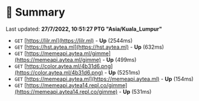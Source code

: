# 📖 Summary
Last updated: **27/7/2022, 10:51:27 PTG "Asia/Kuala_Lumpur"**

- `GET` [https://lilr.ml](https://lilr.ml) - **Up** (2544ms)
- `GET` [https://hst.aytea.ml](https://hst.aytea.ml) - **Up** (632ms)
- `GET` [https://memeapi.aytea.ml/gimme](https://memeapi.aytea.ml/gimme) - **Up** (499ms)
- `GET` [https://color.aytea.ml/4b31d6.png](https://color.aytea.ml/4b31d6.png) - **Up** (5251ms)
- `GET` [https://memeapi.aytea.ml](https://memeapi.aytea.ml) - **Up** (154ms)
- `GET` [https://memeapi.aytea14.repl.co/gimme](https://memeapi.aytea14.repl.co/gimme) - **Up** (531ms)
